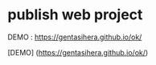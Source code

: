 # publish web project

DEMO : https://gentasihera.github.io/ok/

[DEMO] (https://gentasihera.github.io/ok/)
